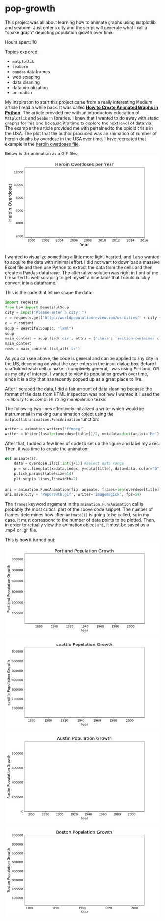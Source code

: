 # pop-growth
This project was all about learning how to animate graphs using matplotlib and seaborn. Just enter a city and the script will generate what I call a "snake graph" depicting population growth over time.

Hours spent: 10

Topics explored:
- `matplotlib`
- `seaborn`
- `pandas` dataframes
- web scraping
- data cleaning
- data visualization
- animation


My inspiration to start this project came from a really interesting Medium article I read a while back. It was called [**How to Create Animated Graphs in Python**](https://towardsdatascience.com/how-to-create-animated-graphs-in-python-bb619cc2dec1 "Medium Article"). The article provided me with an introductory education of `Matplotlib` and `Seaborn` libraries. I knew that I wanted to do away with static graphs for this one because it's time to explore the next level of data vis. The example the article provided me with pertained to the opioid crisis in the USA. The plot that the author produced was an animation of number of heroin deaths by overdose in the USA over time. I have recreated that example in the [heroin overdoses file](heroin_overdoses_example.ipynb). 

Below is the animation as a GIF file:
![heroin overdoses gif](HeroinOverdosesAugmented.gif)

I wanted to visualize something a little more light-hearted, and I also wanted to acquire the data with minimal effort. I did not want to download a massive Excel file and then use Python to extract the data from the cells and then create a Pandas dataframe. The alternative solution was right in front of me: I resorted to web scraping to get myself a nice table that I could quickly convert into a dataframe.

This is the code that let me scape the data:

```python
import requests
from bs4 import BeautifulSoup
city = input("Please enter a city: ")
r = requests.get('http://worldpopulationreview.com/us-cities/' + city + '-population/')
c = r.content
soup = BeautifulSoup(c, "lxml")
soup
main_content = soup.find('div', attrs = {'class': 'section-container clearfix'})
main_content
rows = main_content.find_all('tr')
```

As you can see above, the code is general and can be applied to any city in the US, depending on what the user enters in the input dialog box. Before I scaffolded each cell to make it completely general, I was using Portland, OR as my city of interest. I wanted to view its population growth over time, since it is a city that has recently popped up as a great place to live.

After I scraped the data, I did a fair amount of data cleaning because the format of the data from HTML inspection was not how I wanted it. I used the `re` library to accomplish string manipulation tasks.

The following two lines effectively initialized a writer which would be instrumental in making our animation object using the `matplotlib.animation.FuncAnimation` function:

```python
Writer = animation.writers['ffmpeg']
writer = Writer(fps=len(overdose[title])/2, metadata=dict(artist='Me'), bitrate=1800)
```

After that, I added a few lines of code to set up the figure and label my axes. Then, it was time to create the animation:

```python
def animate(j):
    data = overdose.iloc[:int(j+1)] #select data range
    p = sns.lineplot(x=data.index, y=data[title], data=data, color="b")
    p.tick_params(labelsize=14)
    plt.setp(p.lines,linewidth=2)
    
ani = animation.FuncAnimation(fig, animate, frames=len(overdose[title]), repeat=True)
ani.save(city + 'PopGrowth.gif', writer='imagemagick', fps=50)
```

The `frames` keyword argument in the `animation.FuncAnimation` call is probably the most critical part of the above code snippet. The number of frames determines how often `animate(i)` is going to be called, so in my case, it must correspond to the number of data points to be plotted. Then, in order to actually view the animation object `ani`, it must be saved as a .mp4 or .gif file.

This is how it turned out:
![portland pop growth](portlandPopGrowth.gif)
![seattle pop growth](seattlePopGrowth.gif)
![austin pop growth](AustinPopGrowth.gif)
![boston pop growth](BostonPopGrowth.gif)

